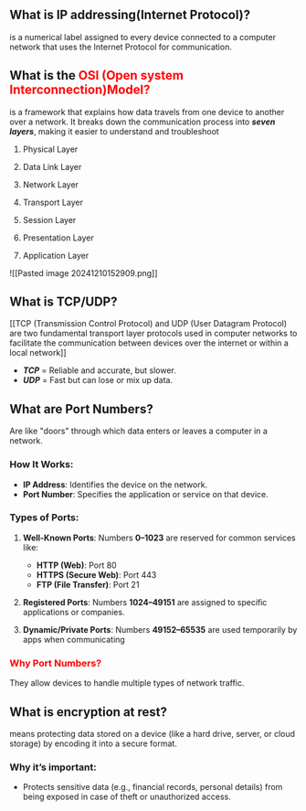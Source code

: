 ## What is IP addressing(Internet Protocol)?
 is a numerical label assigned to every device connected to a computer network that uses the Internet Protocol for communication.

## What is the <span style="color:red">OSI (Open system Interconnection)Model?</span>
is a framework that explains how data travels from one device to another over a network. It breaks down the communication process into ***seven layers***, making it easier to understand and troubleshoot
1. Physical Layer
    
2. Data Link Layer
    
3. Network Layer
    
4. Transport Layer
    
5. Session Layer
    
6. Presentation Layer
    
7. Application Layer


![[Pasted image 20241210152909.png]]


## What is TCP/UDP?

[[TCP (Transmission Control Protocol) and UDP (User Datagram Protocol) are two fundamental transport layer protocols used in computer networks to facilitate the communication between devices over the internet or within a local network]]

- ***TCP*** = Reliable and accurate, but slower.
- ***UDP*** = Fast but can lose or mix up data.

## What are Port Numbers?
Are like "doors" through which data enters or leaves a computer in a network.
### **How It Works:**

- **IP Address**: Identifies the device on the network.
- **Port Number**: Specifies the application or service on that device.
### **Types of Ports:**

1. **Well-Known Ports**: Numbers **0–1023** are reserved for common services like:
    
    - **HTTP (Web)**: Port 80
    - **HTTPS (Secure Web)**: Port 443
    - **FTP (File Transfer)**: Port 21
2. **Registered Ports**: Numbers **1024–49151** are assigned to specific applications or companies.
    
3. **Dynamic/Private Ports**: Numbers **49152–65535** are used temporarily by apps when communicating
### <span style="color:red">**Why Port Numbers?**</span>
They allow devices to handle multiple types of network traffic.

## What is encryption at rest?
means protecting data stored on a device (like a hard drive, server, or cloud storage) by encoding it into a secure format.
### **Why it’s important:**

- Protects sensitive data (e.g., financial records, personal details) from being exposed in case of theft or unauthorized access.
